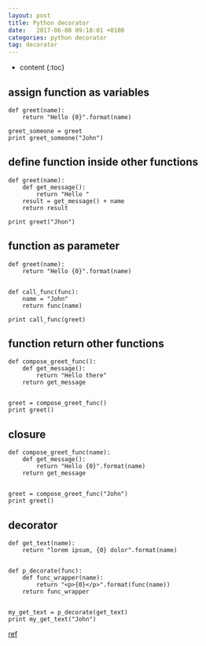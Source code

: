 ```yaml
---
layout: post
title: Python decorator
date:   2017-06-08 09:18:01 +0100
categories: python decorator
tag: decorator
---
```


* content
{:toc}

## assign function as variables

```
def greet(name):
    return "Hello {0}".format(name)

greet_someone = greet
print greet_someone("John")
```

## define function inside other functions

```
def greet(name):
    def get_message():
        return "Hello "
    result = get_message() + name
    return result

print greet("Jhon")
```

## function as parameter

```
def greet(name):
    return "Hello {0}".format(name)


def call_func(func):
    name = "John"
    return func(name)

print call_func(greet)
```

## function return other functions

```
def compose_greet_func():
    def get_message():
        return "Hello there"
    return get_message


greet = compose_greet_func()
print greet()
```

## closure

```
def compose_greet_func(name):
    def get_message():
        return "Hello {0}".format(name)
    return get_message


greet = compose_greet_func("John")
print greet()
```

## decorator

```
def get_text(name):
    return "lorem ipsum, {0} dolor".format(name)


def p_decorate(func):
    def func_wrapper(name):
        return "<p>{0}</p>".format(func(name))
    return func_wrapper


my_get_text = p_decorate(get_text)
print my_get_text("John")
```

[ref](https://www.thecodeship.com/patterns/guide-to-python-function-decorators/)

[jekyll]:      http://jekyllrb.com
[jekyll-gh]:   https://github.com/jekyll/jekyll
[jekyll-help]: https://github.com/jekyll/jekyll-help
